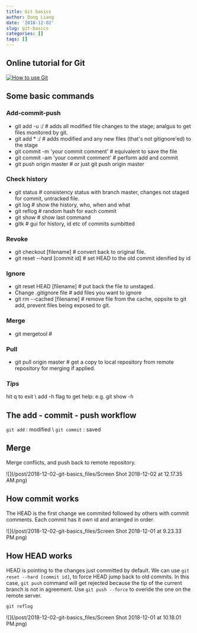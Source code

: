 ```yaml
---
title: Git basics
author: Dong Liang
date: '2018-12-02'
slug: git-basics
categories: []
tags: []
---
```



## Online tutorial for Git 
[![How to use Git](http://img.youtube.com/vi/DQUcmNO4diQ/0.jpg)](https://www.youtube.com/watch?v=DQUcmNO4diQ&list=PLeAngWE7pYE5lXCjbmg0C1hM-w0kPIFZA "How to use Git")


## Some basic commands

### Add-commit-push 
- git add -u :/ # adds all modified file changes to the stage; analgus to get files monitored by git. 
- git add * :/ # adds modified and any new files (that's not gitignore'ed) to the stage
- git commit -m 'your commit comment'   # equivalent to save the file
- git commit -am 'your commit comment'   # perform add and commit 
- git push origin master # or just git push origin master

### Check history
- git status # consistency status with branch master, changes not staged for commit, untracked file.
- git log # show the history, who, when and what 
- git reflog # random hash for each commit
- git show # show last command
- gitk # gui for history, id etc of commits sumbitted

### Revoke
- git checkout [filename] # convert back to original file.
- git reset --hard [commit id]  # set HEAD to the old commit idenified by id  

### Ignore
- git reset HEAD [filename] # put back the file to unstaged.
- Change .gitignore file  # add files you want to ignore
- git rm --cached [filename] # remove file from the cache, oppsite to git add, prevent files being exposed to git. 

### Merge
- git mergetool # 

### Pull
- git pull origin master # get a copy to local repository from remote repository for merging if applied.


### _Tips_   
hit q to exit \\
add -h flag to get help: e.g. git show -h


## The add - commit - push workflow
`git add` : modified \\
`git commit` : saved

## Merge 
Merge conflicts, and push back to remote repository.  

![](/post/2018-12-02-git-basics_files/Screen Shot 2018-12-02 at 12.17.35 AM.png)

## How commit works
The HEAD is the first change we commited followed by others with commit comments. Each commit has it own id and arranged in order. 

![](/post/2018-12-02-git-basics_files/Screen Shot 2018-12-01 at 9.23.33 PM.png)

## How HEAD works
HEAD is pointing to the changes just committed by default. We can use `git reset --hard [commit id]`, to force HEAD jump back to old commits. In this case, `git push` command will get rejected because the tip of the current branch is not in agreement. Use `git push --force` to overide the one on the remote server. 

```
git reflog
```

![](/post/2018-12-02-git-basics_files/Screen Shot 2018-12-01 at 10.18.01 PM.png)


